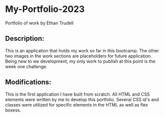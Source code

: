 # My-Portfolio-2023

Portfolio of work by Ethan Trudell

## **Description:**

This is an application that holds my work so far in this bootcamp. The other two images in the work sections are placeholders for future application. Being new to we development, my only work to publish at this point is the week one challenge.

## **Modifications:**
This is the first application I have built from scratch. All HTML and CSS elements were written by me to develop this portfolio. Several CSS id's and classes were utilized for specific elements in the HTML as well as flex boxess. 
